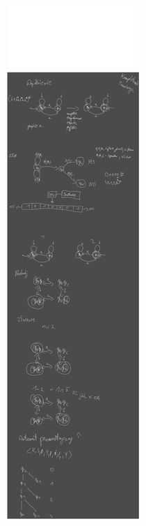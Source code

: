 ![](/Notatki/Semestr%203/Logika%20układów%20cyfrowych/Wykłady/Wykład%205/LUC%20w7.pdf)![](Notatki/Semestr%203/Logika%20układów%20cyfrowych/Wykłady/Wykład%205/Drawing%202023-12-21%2017.38.35.excalidraw.svg)